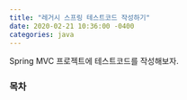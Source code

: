 ```yaml
---
title: "레거시 스프링 테스트코드 작성하기"
date: 2020-02-21 10:36:00 -0400
categories: java
---
```


Spring MVC 프로젝트에 테스트코드를 작성해보자.

### 목차

